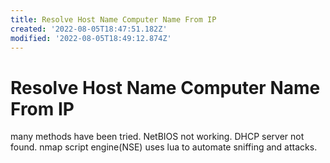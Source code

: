 ```yaml
---
title: Resolve Host Name Computer Name From IP
created: '2022-08-05T18:47:51.182Z'
modified: '2022-08-05T18:49:12.874Z'
---
```


# Resolve Host Name Computer Name From IP

many methods have been tried. NetBIOS not working. DHCP server not found. nmap script engine(NSE) uses lua to automate sniffing and attacks.
